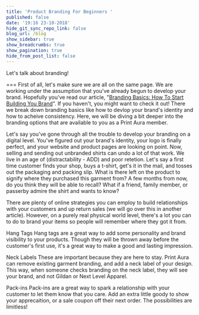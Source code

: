 ```yaml
---
title: 'Product Branding For Beginners '
published: false
date: '19:16 23-10-2018'
hide_git_sync_repo_link: false
blog_url: /blog
show_sidebar: true
show_breadcrumbs: true
show_pagination: true
hide_from_post_list: false
---
```


Let's talk about branding! 

===
First of all, let's make sure we are all on the same page. We are working under the assumption that you've already begun to develop your brand. Hopefully you've read our article, "[Branding Basics: How To Start Building You Brand](https://blog.printaura.com/blog/tutorials/branding-basics-how-to-start-building-your-brand)". If you haven't, you might want to check it out! There we break down branding basics like how to devlop your brand's identity and how to acheive consistency. Here, we will be diving a bit deeper into the branding options that are available to you as a Print Aura member. 

Let's say you've gone through all the trouble to develop your branding on a digital level. You've figured out your brand's identity, your logo is finally perfect, and your website and product pages are looking on point. Now, selling and sending out unbranded shirts can undo a lot of that work. We live in an age of (distractability - ADD) and poor retetion. Let's say a first time customer finds your shop, buys a t-shirt, get's it in the mail, and tosses out the packaging and packing slip. What is there left on the product to signify where they purchased this garment from? A few months from now, do you think they will be able to recall? What if a friend, family member, or passerby admire the shirt and wants to know? 

There are plenty of online strategies you can employ to build relationships with your customers and up return sales (we will go over this in another article). However, on a purely real physical world level, there's a lot you can to do to brand your items so people will remember where they got it from.  

Hang Tags 
Hang tags are a great way to add some personality and brand visibility to your products. Though they will be thrown away before the customer's first use, it's a great way to make a good and lasting impression. 

Neck Labels 
These are important because they are here to stay. Print Aura can remove existing garment branding, and add a neck label of your design. This way, when someone checks branding on the neck label, they will see your brand, and not Gildan or Next Level Apparel. 

Pack-ins
Pack-ins are a great way to spark a relationship with your customer to let them know that you care. Add an extra little goody to show your apprecaition, or a sale coupon off their next order. The possibilities are limitless! 

